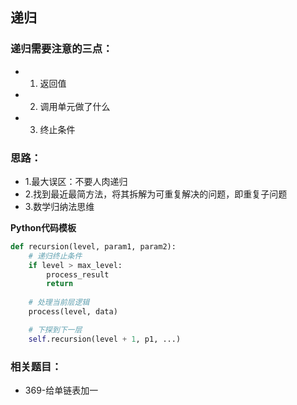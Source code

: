 ## 递归      
  
### 递归需要注意的三点：   
- 1. 返回值
- 2. 调用单元做了什么
- 3. 终止条件    

### 思路：   
- 1.最大误区：不要人肉递归  
- 2.找到最近最简方法，将其拆解为可重复解决的问题，即重复子问题
- 3.数学归纳法思维     
   
**Python代码模板**     
```Python
def recursion(level, param1, param2):
    # 递归终止条件
    if level > max_level:
        process_result
        return 
    
    # 处理当前层逻辑
    process(level, data)

    # 下探到下一层
    self.recursion(level + 1, p1, ...)
```        


### 相关题目：

- 369-给单链表加一



